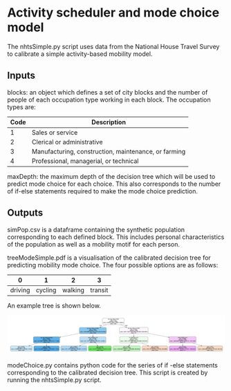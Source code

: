 # Activity scheduler and mode choice model
The nhtsSimple.py script uses data from the National House Travel Survey to calibrate a simple activity-based mobility model. 

## Inputs

blocks: an object which defines a set of city blocks and the number of people of each occupation type working in each block. The occupation types are:

| Code 	| Description											|
|-------|-------------------------------------------------------|
| 1		| Sales or service										| 
| 2		| Clerical or administrative 							|
| 3		| Manufacturing, construction, maintenance, or farming	| 
| 4		| Professional, managerial, or technical 				|

maxDepth: the maximum depth of the decision tree which will be used to predict mode choice for each choice. This also corresponds to the number of if-else statements required to make the mode choice prediction.

## Outputs

simPop.csv is a dataframe containing the synthetic population corresponding to each defined block. This includes personal characteristics of the population as well as a mobility motif for each person.

treeModeSimple.pdf is a visualisation of the calibrated decision tree for predicting mobility mode choice. The four possible options are as follows:

| 0       | 1       | 2       | 3       |
|---------|---------|---------|---------|
| driving | cycling | walking | transit |

An example tree is shown below.

![viz](./example_tree.png)


modeChoice.py contains python code for the series of if -else statements corresponding to the calibrated decision tree. This script is created by running the nhtsSimple.py script. 
